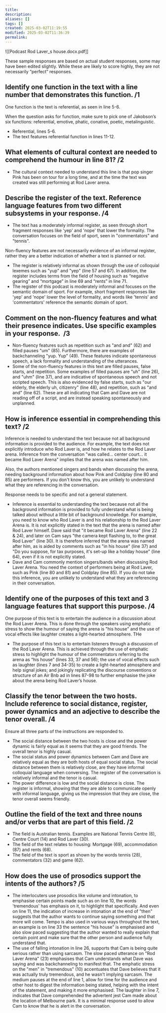 ```yaml
---
title: 
description: 
aliases: []
tags: []
created: 2025-03-02T11:19:55
modified: 2025-03-02T11:36:39
permalink:
---
```


![[Podcast Rod Laver_s house.docx.pdf]]






These sample responses are based on actual student responses, some may have been edited slightly. While these are likely to score highly, they are not necessarily “perfect” responses.

## Identify one function in the text with a line number that demonstrates this function. /1


One function is the text is referential, as seen in line 5-6.

When the question asks for function, make sure to pick one of Jakobson’s six functions: referential, emotive, phatic, conative, poetic, metalinguistic.

- Referential, lines 5-6.
- The text features referential function in lines 11-12.

## What elements of cultural context are needed to comprehend the humour in line 81? /2

- The cultural context needed to understand this line is that pop singer Pink has been on tour for a long time, and at the time the text was created was still performing at Rod Laver arena.





## Describe the register of the text. Reference language features from two different subsystems in your response. /4

- The text has a moderately informal register, as seen through short fragment responses like 'yep' and 'nope' that lower the formality. The conversation focuses on the field of sport, seen in "commentators" and "tennis".


Non-fluency features are not necessarily evidence of an informal register, rather they are a better indication of whether a text is planned or not.

- The register is relatively informal as shown through the use of colloquial lexemes such as "yup" and "yep" (line 57 and 67). In addition, the register includes terms from the field of housing such as “negative gearing” and “mortgage” in line 69 and “rents” in line 71.
- The register of this podcast is moderately informal and focuses on the semantic domain of sport. For example, short fragment responses like 'yep' and 'nope' lower the level of formality, and words like 'tennis' and 'commentators' reference the semantic domain of sport.

## Comment on the non-fluency features and what their presence indicates. Use specific examples in your response.  /3

- Non-fluency features such as repetition such as "and and" (62) and filled pauses "um" (85). Furthermore, there are examples of backchanneling "yup. Yup" (49). These features indicate spontaneous speech, a lack formality and understanding of the utterances.
- Some of the non-fluency features in this text are filled pauses, false starts, and repetition. Some examples of filled pauses are "uh" (line 26), and "uhm" (line 37), and are indicative of spontaneous speech and not scripted speech. This is also evidenced by false starts, such as "our elderly, the elderly uh, citizenry" (line 48), and repetition, such as "and and" (line 62). These are all indicating that Cam and Dave are not reading off of a script, and are instead speaking spontaneously and unplanned.

## How is inference essential in comprehending this text? /2

Inference is needed to understand the text because not all background information is provided to the audience. For example, the text does not explicitly introduce who Rod Laver is, and how he relates to the Rod Laver arena. Inference from the conversation "was called... center court... it became Rod Laver Arena" implies that the arena was named after him.

Also, the authors mentioned singers and bands when discussing the arena, needing background information about how Pink and Coldplay (line 80 and 85) are performers. If you don't know this, you are unlikely to understand what they are referencing in the conversation.


Response needs to be specific and not a general statement.

- Inference is essential to understanding the text because not all the background information is provided to fully understand what is being talked about without a little bit of background knowledge. For example, you need to know who Rod Laver is and his relationship to the Rod Laver Arena is. It is not explicitly stated in the text that the arena is named after Rod Laver himself. Dave said that "it became Rod Laver Arena" (line 22 & 24), and later on Cam says "the camera kept flashing to, to the great Rod Laver" (line 30). It is therefore inferred that the arena was named after him, as is aided by comments such as "in his house" (line 37) and "Do you suppose, for tax purposes, it's set-up like a holiday house" (line 64), even if it is not explicitly stated.
- Dave and Cam commonly mention singers/bands when discussing Rod Laver Arena. You need the context of performers being at Rod Laver, such as Pink (line 80 and 81) and Coldplay (line 85). If you do not take this inference, you are unlikely to understand what they are referencing in their conversation.

## Identify one of the purposes of this text and 3 language features that support this purpose. /4

One purpose of this text is to entertain the audience in a discussion about the Rod Laver Arena. This is done through the speakers using emphatic stress to show the humour of saying the arena is "his house" and the use of vocal effects like laughter creates a light-hearted atmosphere. THe 

- The purpose of this text is to entertain listeners through a discussion of the Rod Laver Arena. This is achieved through the use of emphatic stress to highlight the humour of the commentators referring to the arena as “his house” (lines 33, 37 and 56); the use of vocal effects such as laughter (lines 7 and 34-35) to create a light-hearted atmosphere and help signal jokes; and jokingly replicating the discourse conventions or structure of an Air Bnb ad in lines 87-98 to further emphasise the joke about the arena being Rod Laver’s house.

## Classify the tenor between the two hosts. Include reference to social distance, register, power dynamics and an adjective to describe the tenor overall. /4

Ensure all three parts of the instructions are responded to.

- The social distance between the two hosts is close and the power dynamic is fairly equal as it seems that they are good friends. The overall tenor is highly casual.
- The social status and power dynamics between Cam and Dave are relatively equal as they are both hosts of equal social status. The social distance between them is relatively close, are they have informal colloquial language when conversing. The register of the conversation is relatively informal and the tenor is casual.
- The power difference is low and the social distance is close. The register is informal, showing that they are able to communicate openly with informal language, giving us the impression that they are close, the tenor overall seems friendly.

## Outline the field of the text and three nouns and/or verbs that are part of this field. /2

- The field is Australian tennis. Examples are National Tennis Centre (6), Centre Court (14) and Rod Laver (30).
- The field of the text relates to housing: Mortgage (69), accommodation (87) and rents (68).
- The field of the text is sport as shown by the words tennis (28), commentators (32) and game (62).

## How does the use of prosodics support the intents of the authors? /5

- The interlocuters use prosodics like volume and intonation, to emphasise certain points made such as on line 10, the words 'tremendous' has emphasis on it, to highlight that specifically. And even on line 11, the indication of increase in intonation at the end of "then" suggests that the author wants to continue saying something and that more will come. Tempo is also used in various ways throughout the text, an example is on line 33 the sentence "his house" is emphasised and also slow paced suggesting that the author wanted to really explain that certain point and make sure that the other person and audience fully understand that.
- The use of falling intonation in line 26, supports that Cam is being quite serious rather than using sarcasm. The slow paced utterance on "Rod Laver Arena" (23) emphasises that Cam understands what Dave was saying and was backchanneling to manifest that. The emphatic stress on the "men" in "tremendous" (10) accentuates that Dave believes that it was actually truly tremendous, and he wasn't implying sarcasm. The medium pauses at the end of line 1, allow for time for the audience and other host to digest the information being stated, helping with the intent of the statement, and making it more emphasised. The laughter in line 7, indicates that Dave comprehended the advertent jest Cam made about the location of Melbourne park. It is a minimal response used to allow Cam to know that he is alert in the conversation.
